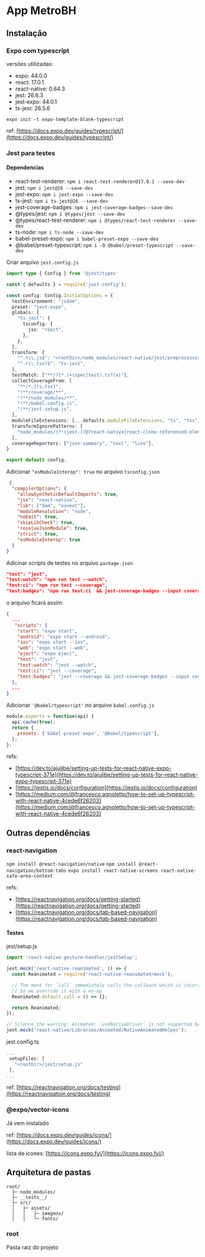 # App MetroBH
## Instalação
### Expo com typescript
versões utilizadas:
* expo: 44.0.0
* react: 17.0.1
* react-native: 0.64.3
* jest: 26.6.3
* jest-expo: 44.0.1
* ts-jest: 26.5.6

`expo init -t expo-template-blank-typescript`

ref: [https://docs.expo.dev/guides/typescript/](https://docs.expo.dev/guides/typescript/)

### Jest para testes
#### Dependencias
* react-test-renderer: `npm i react-test-renderer@17.0.1 --save-dev`
* jest: `npm i jest@26 --save-dev`
* jest-expo: `npm i jest-expo --save-dev`
* ts-jest: `npm i ts-jest@26 --save-dev`
* jest-coverage-badges: `npm i jest-coverage-badges--save-dev`
* @types/jest: `npm i @types/jest --save-dev`
* @types/react-test-renderer: `npm i @types/react-test-renderer --save-dev`
* ts-node: `npm i ts-node --save-dev`
* babel-preset-expo: `npm i babel-preset-expo --save-dev`
* @babel/preset-typescript: `npm i -D @babel/preset-typescript --save-dev`

Criar arquivo `jest.config.js`
``` typescript
import type { Config } from '@jest/types'

const { defaults } = require('jest-config');

const config: Config.InitialOptions = {
  testEnvironment: "jsdom",
  preset: "jest-expo",
  globals: {
    "ts-jest": {
      tsconfig: {
        jsx: "react",
      },
    },
  },
  transform: {
    "^.+\\.js$": "<rootDir>/node_modules/react-native/jest/preprocessor.js",
    "^.+\\.tsx?$": "ts-jest",
  },
  testMatch: ["**/?(*.)+(spec|test).ts?(x)"],
  collectCoverageFrom: [
    "**/*.{ts,tsx}",
    "!**/coverage/**",
    "!**/node_modules/**",
    "!**/babel.config.js",
    "!**/jest.setup.js",
  ],
  moduleFileExtensions: [...defaults.moduleFileExtensions, "ts", "tsx"],
  transformIgnorePatterns: [
    "node_modules/(?!(jest-)?@?react-native|react-clone-referenced-element|@react-native-community|expo(nent)?|@expo(nent)?/.*|react-navigation|@react-navigation/.*|@unimodules/.*|sentry-expo|native-base)",
  ],
  coverageReporters: ["json-summary", "text", "lcov"],
}

export default config;
```
Adicionar `"esModuleInterop": true` no arquivo `tsconfig.json`
```json
 {
  "compilerOptions": {
    "allowSyntheticDefaultImports": true,
    "jsx": "react-native",
    "lib": ["dom", "esnext"],
    "moduleResolution": "node",
    "noEmit": true,
    "skipLibCheck": true,
    "resolveJsonModule": true,
    "strict": true,
    "esModuleInterop": true
  }
}
```
Adicinar scripts de testes no arquivo `package.json`
```json
"test": "jest",
"test:watch": "npm run test --watch",
"test:ci": "npm run test --coverage",
"test:badges": "npm run test:ci  && jest-coverage-badges --input coverage/coverage-summary.json --output __badges__"
```
o arquivo ficará assim:
```json
{
  ...
   "scripts": {
    "start": "expo start",
    "android": "expo start --android",
    "ios": "expo start --ios",
    "web": "expo start --web",
    "eject": "expo eject",
    "test": "jest",
    "test:watch": "jest --watch",
    "test:ci": "jest --coverage",
    "test:badges": "jest --coverage && jest-coverage-badges --input coverage/coverage-summary.json --output __badges__"
  },
  ...
}
```

Adicionar `'@babel/typescript'` no arquivo `babel.config.js`
```javascript
module.exports = function(api) {
  api.cache(true);
  return {
    presets: ['babel-preset-expo', '@babel/typescript'],
  };
};
```

refs: 
* [https://dev.to/ajulibe/setting-up-tests-for-react-native-expo-typescript-371e](https://dev.to/ajulibe/setting-up-tests-for-react-native-expo-typescript-371e)
* [https://jestjs.io/docs/configuration](https://jestjs.io/docs/configuration)
* [https://medium.com/@francesco.agnoletto/how-to-set-up-typescript-with-react-native-4cede6f26203](https://medium.com/@francesco.agnoletto/how-to-set-up-typescript-with-react-native-4cede6f26203)

## Outras dependências
### react-navigation
`npm install @react-navigation/native`
`npm install @react-navigation/bottom-tabs`
`expo install react-native-screens react-native-safe-area-context`

refs: 
* [https://reactnavigation.org/docs/getting-started](https://reactnavigation.org/docs/getting-started)
* [https://reactnavigation.org/docs/tab-based-navigation](https://reactnavigation.org/docs/tab-based-navigation)

#### Testes
jest/setup.js
```javascript
import 'react-native-gesture-handler/jestSetup';

jest.mock('react-native-reanimated', () => {
  const Reanimated = require('react-native-reanimated/mock');

  // The mock for `call` immediately calls the callback which is incorrect
  // So we override it with a no-op
  Reanimated.default.call = () => {};

  return Reanimated;
});

// Silence the warning: Animated: `useNativeDriver` is not supported because the native animated module is missing
jest.mock('react-native/Libraries/Animated/NativeAnimatedHelper');
```
jest.config.ts
```typescript
...
 setupFiles: [
   "<rootDir>/jest/setup.js"
 ],
...
```
ref: [https://reactnavigation.org/docs/testing](https://reactnavigation.org/docs/testing)

### @expo/vector-icons 
Já vem instalado

ref: [https://docs.expo.dev/guides/icons/](https://docs.expo.dev/guides/icons/)

lista de icones: [https://icons.expo.fyi/](https://icons.expo.fyi/)

## Arquitetura de pastas
<!-- ref ├ └ │ ─ -->
```shell
root/
  ├─ node_modules/
  ├─ __tests__/
  ├─ src/
  │   ├─ assets/
  │   │   ├─ imagens/
  │   │   └─ fonts/
```

### root
Pasta raiz do projeto